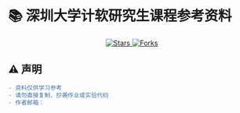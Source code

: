 # 📚 深圳大学计软研究生课程参考资料

<div align="center">
  <a href="https://github.com/Xstly1014/-SZU_CS_Grad_Courses-/stargazers">
    <img src="https://img.shields.io/github/stars/Xstly1014/-SZU_CS_Grad_Courses-?color=blue&logo=github" alt="Stars">
  </a>
  <a href="https://github.com/Xstly1014/-SZU_CS_Grad_Courses-/network/members">
    <img src="https://img.shields.io/github/forks/Xstly1014/-SZU_CS_Grad_Courses-?color=green&logo=github" alt="Forks">
  </a>
</div>

## ⚠️ 声明
```diff
- 资料仅供学习参考
- 请勿直接复制、抄袭作业或实验代码
- 作者邮箱：

